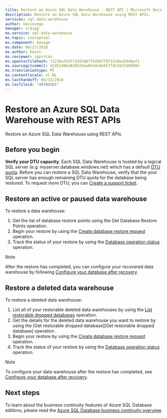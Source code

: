 ```yaml
---
title: Restore an Azure SQL Data Warehouse - REST API | Microsoft Docs
description: Restore an Azure SQL Data Warehouse using REST APIs.
services: sql-data-warehouse
author: kevinvngo
manager: craigg
ms.service: sql-data-warehouse
ms.topic: conceptual
ms.component: manage
ms.date: 04/17/2018
ms.author: kevin
ms.reviewer: igorstan
ms.openlocfilehash: 71236afd3f72497887f42667f971539ed294bef1
ms.sourcegitcommit: d1451406a010fd3aa854dc8e5b77dc5537d8050e
ms.translationtype: MT
ms.contentlocale: nl-NL
ms.lasthandoff: 09/13/2018
ms.locfileid: "44784581"
---
```

# <a name="restore-an-azure-sql-data-warehouse-with-rest-apis"></a>Restore an Azure SQL Data Warehouse with REST APIs
Restore an Azure SQL Data Warehouse using REST APIs.

## <a name="before-you-begin"></a>Before you begin
**Verify your DTU capacity.** Each SQL Data Warehouse is hosted by a logical SQL server (e.g. myserver.database.windows.net) which has a default [DTU quota](../sql-database/sql-database-what-is-a-dtu.md).  Before you can restore a SQL Data Warehouse, verify that the your SQL server has enough remaining DTU quota for the database being restored. To request more DTU, you can [Create a support ticket](sql-data-warehouse-get-started-create-support-ticket.md).

## <a name="restore-an-active-or-paused-data-warehouse"></a>Restore an active or paused data warehouse
To restore a data warehouse:

1. Get the list of database restore points using the Get Database Restore Points operation.
2. Begin your restore by using the [Create database restore request](https://msdn.microsoft.com/library/azure/dn509571.aspx) operation.
3. Track the status of your restore by using the [Database operation status](https://msdn.microsoft.com/library/azure/dn720371.aspx) operation.

> [!NOTE]
> After the restore has completed, you can configure your recovered data warehouse by following [Configure your database after recovery](../sql-database/sql-database-disaster-recovery.md#configure-your-database-after-recovery).
> 
> 

## <a name="restore-a-deleted-data-warehouse"></a>Restore a deleted data warehouse
To restore a deleted data warehouse:

1. List all of your restorable deleted data warehouses by using the [List restorable dropped databases](https://msdn.microsoft.com/library/azure/dn509562.aspx) operation.
2. Get the details for the deleted data warehouse you want to restore by using the [Get restorable dropped database][Get restorable dropped database] operation.
3. Begin your restore by using the [Create database restore request](https://msdn.microsoft.com/library/azure/dn509571.aspx) operation.
4. Track the status of your restore by using the [Database operation status](https://msdn.microsoft.com/library/azure/dn720371.aspx) operation.

> [!NOTE]
> To configure your data warehouse after the restore has completed, see [Configure your database after recovery](../sql-database/sql-database-disaster-recovery.md#configure-your-database-after-recovery).
> 
> 

## <a name="next-steps"></a>Next steps
To learn about the business continuity features of Azure SQL Database editions, please read the [Azure SQL Database business continuity overview](../sql-database/sql-database-business-continuity.md).
